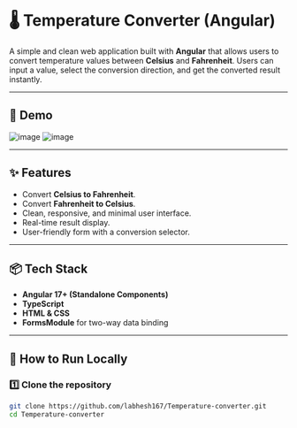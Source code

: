 # 🌡️ Temperature Converter (Angular)

A simple and clean web application built with **Angular** that allows users to convert temperature values between **Celsius** and **Fahrenheit**. Users can input a value, select the conversion direction, and get the converted result instantly.

---

## 📸 Demo

![image](https://github.com/user-attachments/assets/0bec9631-a4da-4e60-b5bf-a046c1fd89c8)
![image](https://github.com/user-attachments/assets/98faed79-cd50-4a4a-a335-9cc578e89134)


---

## ✨ Features

- Convert **Celsius to Fahrenheit**.
- Convert **Fahrenheit to Celsius**.
- Clean, responsive, and minimal user interface.
- Real-time result display.
- User-friendly form with a conversion selector.

---

## 📦 Tech Stack

- **Angular 17+ (Standalone Components)**
- **TypeScript**
- **HTML & CSS**
- **FormsModule** for two-way data binding

---

## 🚀 How to Run Locally

### 1️⃣ Clone the repository
```bash
git clone https://github.com/labhesh167/Temperature-converter.git
cd Temperature-converter
